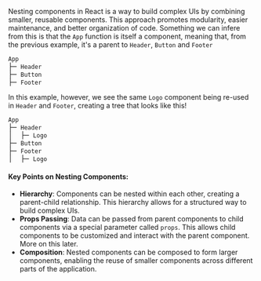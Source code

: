 <p>Nesting components in React is a way to build complex UIs by combining smaller, reusable components. This approach promotes modularity, easier maintenance, and better organization of code. Something we can infere from this is that the <code>App</code> function is itself a component, meaning that, from the previous example, it's a parent to <code>Header</code>, <code>Button</code> and <code>Footer</code></p>
<pre class="leading-relaxed"><code>App</code>
├─ <code>Header</code>
├─ <code>Button</code><br>├─ <code>Footer</code></pre>
<p>In this example, however, we see the same <code>Logo</code> component being re-used in <code>Header</code> and <code>Footer</code>, creating a tree that looks like this!</p>
<pre class="leading-relaxed"><code>App</code>
├─ <code>Header</code><br>│  ├─ <code>Logo</code>
├─ <code>Button</code><br>├─ <code>Footer</code><br>│  ├─ <code>Logo</code></pre>
<h4>Key Points on Nesting Components:</h4>
<ul>
<li><strong>Hierarchy</strong>: Components can be nested within each other, creating a parent-child relationship. This hierarchy allows for a structured way to build complex UIs.</li>
<li><strong>Props Passing</strong>: Data can be passed from parent components to child components via a special parameter called <code>props</code>. This allows child components to be customized and interact with the parent component. More on this later.</li>
<li><strong>Composition</strong>: Nested components can be composed to form larger components, enabling the reuse of smaller components across different parts of the application.</li>
</ul>